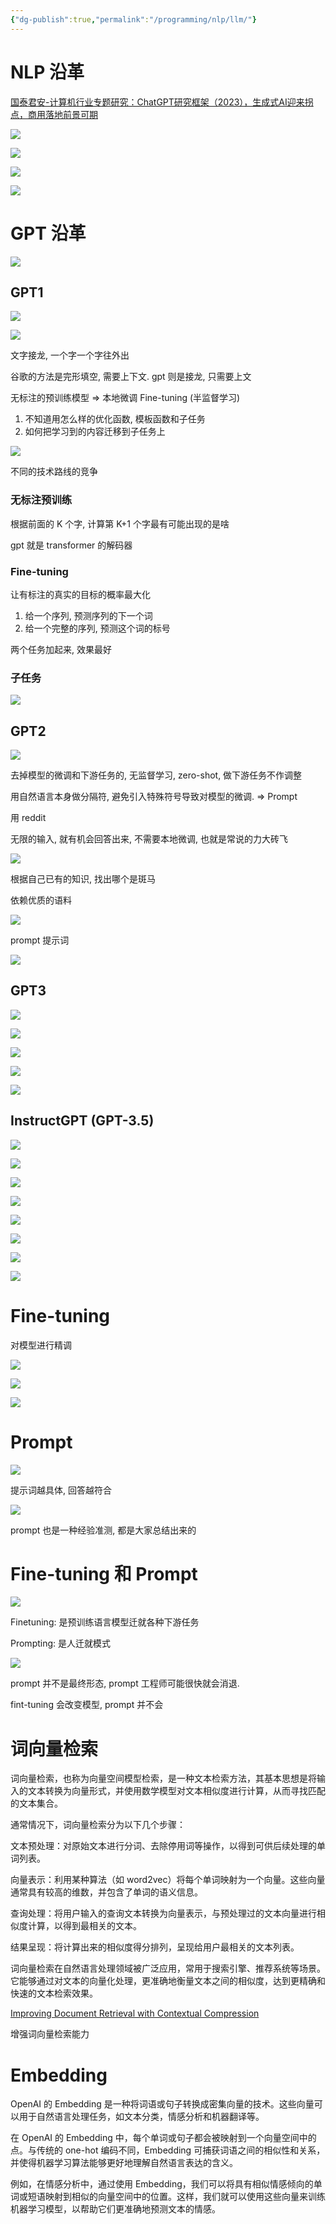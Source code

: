 ```yaml
---
{"dg-publish":true,"permalink":"/programming/nlp/llm/"}
---
```



# NLP 沿革

[国泰君安-计算机行业专题研究：ChatGPT研究框架（2023），生成式AI迎来拐点，商用落地前景可期](LLM/国泰君安-计算机行业专题研究：ChatGPT研究框架（2023），生成式AI迎来拐点，商用落地前景可期.pdf)

![](/img/user/programming/nlp/LLM/image-20230611200223435.png)

![](/img/user/programming/nlp/LLM/image-20230611200252973.png)

![](/img/user/programming/nlp/LLM/image-20230611200326183.png)

![](/img/user/programming/nlp/LLM/image-20230611200349219.png)

# GPT 沿革

![](/img/user/programming/nlp/LLM/image-20230611200017576.png)

## GPT1

![](/img/user/programming/nlp/LLM/image-20230611200506383.png)

![](/img/user/programming/nlp/LLM/image-20230412194044972.png)

文字接龙, 一个字一个字往外出

谷歌的方法是完形填空, 需要上下文. gpt 则是接龙, 只需要上文

无标注的预训练模型 => 本地微调 Fine-tuning (半监督学习)

1. 不知道用怎么样的优化函数, 模板函数和子任务
2. 如何把学习到的内容迁移到子任务上

![](/img/user/programming/nlp/LLM/image-20230412194410240.png)

不同的技术路线的竞争

### 无标注预训练

根据前面的 K 个字, 计算第 K+1 个字最有可能出现的是啥

gpt 就是 transformer 的解码器

### Fine-tuning

让有标注的真实的目标的概率最大化

1. 给一个序列, 预测序列的下一个词
2. 给一个完整的序列, 预测这个词的标号

两个任务加起来, 效果最好

### 子任务

![](/img/user/programming/nlp/LLM/image-20230425193832522.png)

## GPT2

![](/img/user/programming/nlp/LLM/image-20230412194444680.png)

去掉模型的微调和下游任务的, 无监督学习, zero-shot, 做下游任务不作调整

用自然语言本身做分隔符, 避免引入特殊符号导致对模型的微调. => Prompt

用 reddit

无限的输入, 就有机会回答出来, 不需要本地微调, 也就是常说的力大砖飞

![](/img/user/programming/nlp/LLM/image-20230412194602518.png)

根据自己已有的知识, 找出哪个是斑马

依赖优质的语料

![](/img/user/programming/nlp/LLM/image-20230412194751477.png)

prompt 提示词

![](/img/user/programming/nlp/LLM/image-20230412194850068.png)

## GPT3

![](/img/user/programming/nlp/LLM/image-20230412195026047.png)

![](/img/user/programming/nlp/LLM/image-20230412195059190.png)

![](/img/user/programming/nlp/LLM/image-20230425200328481.png)

![](/img/user/programming/nlp/LLM/image-20230425200430117.png)

![](/img/user/programming/nlp/LLM/image-20230611200610271.png)

## InstructGPT (GPT-3.5)

![](/img/user/programming/nlp/LLM/image-20230412195320792.png)

![](/img/user/programming/nlp/LLM/image-20230412195403374.png)

![](/img/user/programming/nlp/LLM/image-20230412195639382.png)

![](/img/user/programming/nlp/LLM/image-20230412195713248.png)

![](/img/user/programming/nlp/LLM/image-20230412195803371.png)

![](/img/user/programming/nlp/LLM/image-20230412195855819.png)

![](/img/user/programming/nlp/LLM/image-20230412195930265.png)

![](/img/user/programming/nlp/LLM/image-20230611200659010.png)

# Fine-tuning

对模型进行精调

![](/img/user/programming/nlp/LLM/image-20230412200748640.png)

![](/img/user/programming/nlp/LLM/image-20230412200804492.png)

![](/img/user/programming/nlp/LLM/image-20230412200834713.png)

# Prompt

![](/img/user/programming/nlp/LLM/image-20230412201143948.png)

提示词越具体, 回答越符合

![](/img/user/programming/nlp/LLM/image-20230412201314818.png)

prompt 也是一种经验准测, 都是大家总结出来的

# Fine-tuning 和 Prompt

![](/img/user/programming/nlp/LLM/image-20230412201515286.png)

Finetuning: 是预训练语言模型迁就各种下游任务

Prompting: 是人迁就模式

![](/img/user/programming/nlp/LLM/image-20230412201602384.png)

prompt 并不是最终形态, prompt 工程师可能很快就会消退.

fint-tuning 会改变模型, prompt 并不会

# 词向量检索

词向量检索，也称为向量空间模型检索，是一种文本检索方法，其基本思想是将输入的文本转换为向量形式，并使用数学模型对文本相似度进行计算，从而寻找匹配的文本集合。

通常情况下，词向量检索分为以下几个步骤：

文本预处理：对原始文本进行分词、去除停用词等操作，以得到可供后续处理的单词列表。

向量表示：利用某种算法（如 word2vec）将每个单词映射为一个向量。这些向量通常具有较高的维数，并包含了单词的语义信息。

查询处理：将用户输入的查询文本转换为向量表示，与预处理过的文本向量进行相似度计算，以得到最相关的文本。

结果呈现：将计算出来的相似度得分排列，呈现给用户最相关的文本列表。

词向量检索在自然语言处理领域被广泛应用，常用于搜索引擎、推荐系统等场景。它能够通过对文本的向量化处理，更准确地衡量文本之间的相似度，达到更精确和快速的文本检索效果。

[Improving Document Retrieval with Contextual Compression](https://blog.langchain.dev/improving-document-retrieval-with-contextual-compression/)

增强词向量检索能力

# Embedding

OpenAI 的 Embedding 是一种将词语或句子转换成密集向量的技术。这些向量可以用于自然语言处理任务，如文本分类，情感分析和机器翻译等。

在 OpenAI 的 Embedding 中，每个单词或句子都会被映射到一个向量空间中的点。与传统的 one-hot 编码不同，Embedding 可捕获词语之间的相似性和关系，并使得机器学习算法能够更好地理解自然语言表达的含义。

例如，在情感分析中，通过使用 Embedding，我们可以将具有相似情感倾向的单词或短语映射到相似的向量空间中的位置。这样，我们就可以使用这些向量来训练机器学习模型，以帮助它们更准确地预测文本的情感。
